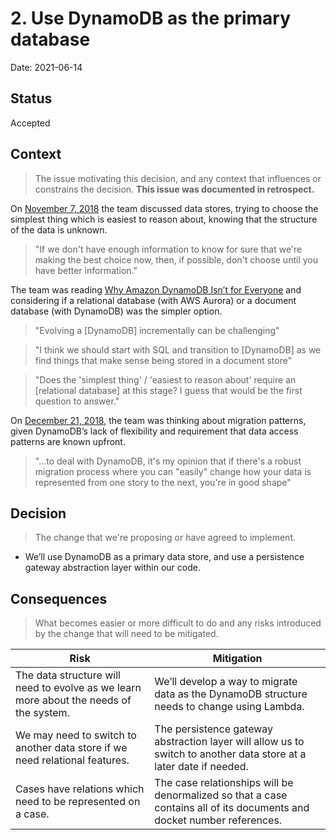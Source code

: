 # 2. Use DynamoDB as the primary database

Date: 2021-06-14

## Status

Accepted

## Context

> The issue motivating this decision, and any context that influences or constrains the decision. **This issue was documented in retrospect.**

On [November 7, 2018](https://ustaxcourt.slack.com/archives/CD4PNKEPK/p1541632606310800) the team discussed data stores, trying to choose the simplest thing which is easiest to reason about, knowing that the structure of the data is unknown.

> "If we don't have enough information to know for sure that we're making the best choice now, then, if possible, don't choose until you have better information."

The team was reading [Why Amazon DynamoDB Isn’t for Everyone](https://acloudguru.com/blog/engineering/why-amazon-dynamodb-isnt-for-everyone-and-how-to-decide-when-it-s-for-you) and considering if a relational database (with AWS Aurora) or a document database (with DynamoDB) was the simpler option.

> "Evolving a [DynamoDB] incrementally can be challenging"

> "I think we should start with SQL and transition to [DynamoDB] as we find things that make sense being stored in a document store"

> "Does the 'simplest thing' / 'easiest to reason about' require an [relational database] at this stage? I guess that would be the first question to answer."

On [December 21, 2018](https://ustaxcourt.slack.com/archives/CD4PNKEPK/p1545428905048500), the team was thinking about migration patterns, given DynamoDB’s lack of flexibility and requirement that data access patterns are known upfront.

> "…to deal with DynamoDB, it's my opinion that if there's a robust migration process where you can "easily" change how your data is represented from one story to the next, you're in good shape"

## Decision

> The change that we're proposing or have agreed to implement.

- We’ll use DynamoDB as a primary data store, and use a persistence gateway abstraction layer within our code.

## Consequences

> What becomes easier or more difficult to do and any risks introduced by the change that will need to be mitigated.

| Risk | Mitigation |
|------|------------|
| The data structure will need to evolve as we learn more about the needs of the system. | We’ll develop a way to migrate data as the DynamoDB structure needs to change using Lambda.
| We may need to switch to another data store if we need relational features. | The persistence gateway abstraction layer will allow us to switch to another data store at a later date if needed.
| Cases have relations which need to be represented on a case. | The case relationships will be denormalized so that a case contains all of its documents and docket number references.
